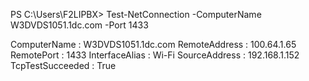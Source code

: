 PS C:\Users\F2LIPBX> Test-NetConnection -ComputerName W3DVDS1051.1dc.com -Port 1433


ComputerName     : W3DVDS1051.1dc.com
RemoteAddress    : 100.64.1.65
RemotePort       : 1433
InterfaceAlias   : Wi-Fi
SourceAddress    : 192.168.1.152
TcpTestSucceeded : True
